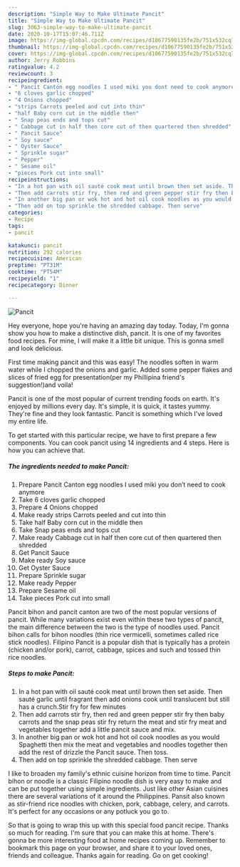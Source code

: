 ```yaml
---
description: "Simple Way to Make Ultimate Pancit"
title: "Simple Way to Make Ultimate Pancit"
slug: 3063-simple-way-to-make-ultimate-pancit
date: 2020-10-17T15:07:46.711Z
image: https://img-global.cpcdn.com/recipes/d10677590135fe2b/751x532cq70/pancit-recipe-main-photo.jpg
thumbnail: https://img-global.cpcdn.com/recipes/d10677590135fe2b/751x532cq70/pancit-recipe-main-photo.jpg
cover: https://img-global.cpcdn.com/recipes/d10677590135fe2b/751x532cq70/pancit-recipe-main-photo.jpg
author: Jerry Robbins
ratingvalue: 4.2
reviewcount: 3
recipeingredient:
- " Pancit Canton egg noodles I used miki you dont need to cook anymore"
- "6 cloves garlic chopped"
- "4 Onions chopped"
- "strips Carrots peeled and cut into thin"
- "half Baby corn cut in the middle then"
- " Snap peas ends and tops cut"
- " Cabbage cut in half then core cut of then quartered then shredded"
- " Pancit Sauce"
- " Soy sauce"
- " Oyster Sauce"
- " Sprinkle sugar"
- " Pepper"
- " Sesame oil"
- "pieces Pork cut into small"
recipeinstructions:
- "In a hot pan with oil sauté cook meat until brown then set aside. Then sauté garlic until fragrant then add onions cook until translucent but still has a crunch.Stir fry for few minutes"
- "Then add carrots stir fry, then red and green pepper stir fry then baby carrots and the snap peas stir fry return the meat and stir fry meat and vegetables together add a little pancit sauce and mix."
- "In another big pan or wok hot and hot oil cook noodles as you would Spaghetti then mix the meat and vegetables and noodles together then add the rest of drizzle the Pancit sauce. Then toss."
- "Then add on top sprinkle the shredded cabbage. Then serve"
categories:
- Recipe
tags:
- pancit

katakunci: pancit 
nutrition: 292 calories
recipecuisine: American
preptime: "PT31M"
cooktime: "PT54M"
recipeyield: "1"
recipecategory: Dinner

---
```



![Pancit](https://img-global.cpcdn.com/recipes/d10677590135fe2b/751x532cq70/pancit-recipe-main-photo.jpg)

Hey everyone, hope you're having an amazing day today. Today, I'm gonna show you how to make a distinctive dish, pancit. It is one of my favorites food recipes. For mine, I will make it a little bit unique. This is gonna smell and look delicious.

First time making pancit and this was easy! The noodles soften in warm water while I chopped the onions and garlic. Added some pepper flakes and slices of fried egg for presentation(per my Phillipina friend&#39;s suggestion!)and voila!

Pancit is one of the most popular of current trending foods on earth. It's enjoyed by millions every day. It's simple, it is quick, it tastes yummy. They're fine and they look fantastic. Pancit is something which I've loved my entire life.


To get started with this particular recipe, we have to first prepare a few components. You can cook pancit using 14 ingredients and 4 steps. Here is how you can achieve that.

<!--inarticleads1-->

##### The ingredients needed to make Pancit:

1. Prepare  Pancit Canton egg noodles I used miki you don’t need to cook anymore
1. Take 6 cloves garlic chopped
1. Prepare 4 Onions chopped
1. Make ready strips Carrots peeled and cut into thin
1. Take half Baby corn cut in the middle then
1. Take  Snap peas ends and tops cut
1. Make ready  Cabbage cut in half then core cut of then quartered then shredded
1. Get  Pancit Sauce
1. Make ready  Soy sauce
1. Get  Oyster Sauce
1. Prepare  Sprinkle sugar
1. Make ready  Pepper
1. Prepare  Sesame oil
1. Take pieces Pork cut into small


Pancit bihon and pancit canton are two of the most popular versions of pancit. While many variations exist even within these two types of pancit, the main difference between the two is the type of noodles used. Pancit bihon calls for bihon noodles (thin rice vermicelli, sometimes called rice stick noodles). Filipino Pancit is a popular dish that is typically has a protein (chicken and/or pork), carrot, cabbage, spices and such and tossed thin rice noodles. 

<!--inarticleads2-->

##### Steps to make Pancit:

1. In a hot pan with oil sauté cook meat until brown then set aside. Then sauté garlic until fragrant then add onions cook until translucent but still has a crunch.Stir fry for few minutes
1. Then add carrots stir fry, then red and green pepper stir fry then baby carrots and the snap peas stir fry return the meat and stir fry meat and vegetables together add a little pancit sauce and mix.
1. In another big pan or wok hot and hot oil cook noodles as you would Spaghetti then mix the meat and vegetables and noodles together then add the rest of drizzle the Pancit sauce. Then toss.
1. Then add on top sprinkle the shredded cabbage. Then serve


I like to broaden my family&#39;s ethnic cuisine horizon from time to time. Pancit bihon or noodle is a classic Filipino noodle dish is very easy to make and can be put together using simple ingredients. Just like other Asian cuisines there are several variations of it around the Philippines. Pansit also known as stir-friend rice noodles with chicken, pork, cabbage, celery, and carrots. It&#39;s perfect for any occasions or any potluck you go to. 

So that is going to wrap this up with this special food pancit recipe. Thanks so much for reading. I'm sure that you can make this at home. There's gonna be more interesting food at home recipes coming up. Remember to bookmark this page on your browser, and share it to your loved ones, friends and colleague. Thanks again for reading. Go on get cooking!
